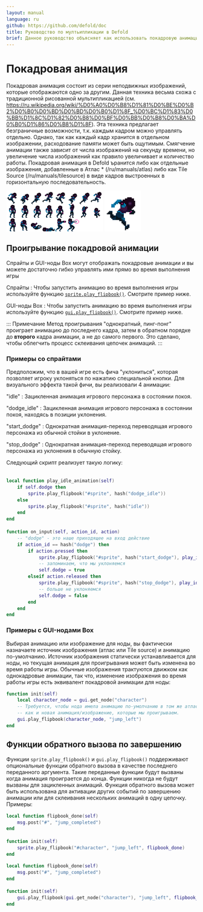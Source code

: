 ```yaml
---
layout: manual
language: ru
github: https://github.com/defold/doc
title: Руководство по мултьипликации в Defold
brief: Данное руководство объясняет как использовать покадровую анимацию в Defold
---
```


# Покадровая анимация

Покадровая анимация состоит из серии неподвижных изображений, которые отображаются одно за другим. Данная техника весьма схожа с традиционной рисованной мультипликацией (см. https://ru.wikipedia.org/wiki/%D0%A0%D0%B8%D1%81%D0%BE%D0%B2%D0%B0%D0%BD%D0%BD%D0%B0%D1%8F_%D0%BC%D1%83%D0%BB%D1%8C%D1%82%D0%B8%D0%BF%D0%BB%D0%B8%D0%BA%D0%B0%D1%86%D0%B8%D1%8F). Эта техника предлагает безграничные возможности, т.к. каждым кадром можно управлять отдельно. Однако, так как каждый кадр хранится в отдельном изображении, расходование памяти может быть ощутимым. Смягчение анимации также зависит от числа изображений на секунду времени, но увеличение числа изображений как правило увеличивает и количество работы. Покадровая анимация в Defold ъранится либо как отдельные изображения, добавленные в Атлас * (/ru/manuals/atlas) либо как Tile Source (/ru/manuals/tilesource) в виде кадров выстроенных в горизонтальную последовательность.

  ![Animation sheet](/manuals/images/animation/animsheet.png)
  ![Run loop](/manuals/images/animation/runloop.gif)

## Проигрывание покадровой анимации

Спрайты и GUI-ноды Box могут отображать покадровые анимации и вы можете достаточно гибко управлять ими прямо во время выполнения игры

Спрайты
: Чтобы запустить анимацию во время выполнения игры используйте функцию [`sprite.play_flipbook()`](/ref/sprite/?q=play_flipbook#sprite.play_flipbook:url-id-[complete_function]-[play_properties]). Смотрите пример ниже.

GUI-ноды Box
: Чтобы запустить анимацию во время выполнения игры используйте функцию [`gui.play_flipbook()`](/ref/gui/?q=play_flipbook#gui.play_flipbook:node-animation-[complete_function]-[play_properties]). Смотрите пример ниже.

::: Примечание
Метод проигрывания "однократный, пинг-понг" проиграет анимацию до последнего кадра, затем в обратном порядке до **второго** кадра анимации, а не до самого первого. Это сделано, чтобы облегчить процесс склеивания цепочек анимаций.
:::

### Примеры со спрайтами

Предположим, что в вашей игре есть фича "уклониться", которая позволяет игроку уклоняться по нажатию специальной кнопки. Для визуального эффекта такой фичи, вы реализовали 4 анимации:

"idle"
: Зацикленная анимация игрового персонажа в состоянии покоя.

"dodge_idle"
: Зацикленная анимация игрового персонажа в состоянии покоя, находясь в позиции уклонения.

"start_dodge"
: Однократная анимация-переход переводящая игрового персонажа из обычной стойки в уклонение.

"stop_dodge"
: Однократная анимация-переход переводящая игрового персонажа из уклонения в обычную стойку.

Следующий скрипт реализует такую логику:

```lua

local function play_idle_animation(self)
    if self.dodge then
        sprite.play_flipbook("#sprite", hash("dodge_idle"))
    else
        sprite.play_flipbook("#sprite", hash("idle"))
    end
end

function on_input(self, action_id, action)
    -- "dodge" - это наше приходящее на вход действие
    if action_id == hash("dodge") then
        if action.pressed then
            sprite.play_flipbook("#sprite", hash("start_dodge"), play_idle_animation)
            -- запоминаем, что мы уклоняемся
            self.dodge = true
        elseif action.released then
            sprite.play_flipbook("#sprite", hash("stop_dodge"), play_idle_animation)
            -- больше не уклоняемся
            self.dodge = false
        end
    end
end
```

### Примеры с GUI-нодами Box

Выбирая анимацию или изображение для ноды, вы фактически назначаете источник изображения (атлас или Tile source) и анимацию по-умолчанию. Источник изображения статически устанавливается для ноды, но текущая анимация для проигрывания может быть изменена во время работы игры. Обычные изображения трактуются движком как однокадровые анимации, так что, изменение изображения во время работы игры есть эквивалент покадровой анимации для ноды:

```lua
function init(self)
    local character_node = gui.get_node("character")
    -- Требуется, чтобы нода имела анимацию по-умолчанию в том же атласе или источнике тайлов 
    -- как и новая анимация/изображение, которые мы проигрываем. 
    gui.play_flipbook(character_node, "jump_left")
end
```


## Функции обратного вызова по завершению

Функции `sprite.play_flipbook()` и `gui.play_flipbook()` поддерживают опциональные функции обратного вызова в качестве последнего переданного аргумента. Такие переданные функции будут вызваны когда анимация проиграется до конца. Функции никогда не будут вызваны для зацикленных анимаций. Функция обратного вызова может быть использована для активации других событий по завершению анимации или для склеивания нескольких анимаций в одну цепочку. Примеры:

```lua
local function flipbook_done(self)
    msg.post("#", "jump_completed")
end

function init(self)
    sprite.play_flipbook("#character", "jump_left", flipbook_done)
end
```

```lua
local function flipbook_done(self)
    msg.post("#", "jump_completed")
end

function init(self)
    gui.play_flipbook(gui.get_node("character"), "jump_left", flipbook_done)
end
```
